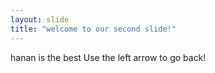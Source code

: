```yaml
---
layout: slide
title: "welcome to our second slide!"
---
```

hanan is the best
Use the left arrow to go back!
